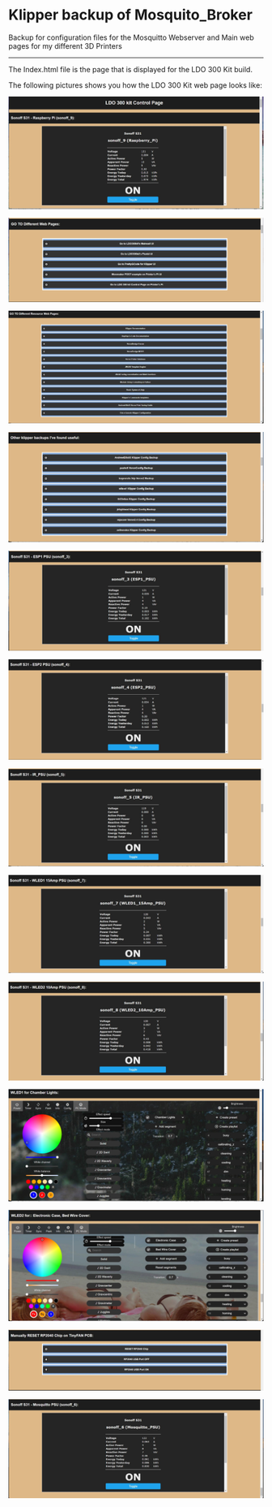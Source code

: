 # Klipper backup of Mosquito_Broker
Backup for configuration files for the Mosquitto Webserver and Main web pages for my different 3D Printers

---

The Index.html file is the page that is displayed for the LDO 300 Kit build.

The following pictures shows you how the LDO 300 Kit web page looks like:

![section 1](images/Section_1.jpg)

![section 2](images/Section_2.jpg)

![section 3](images/Section_3.jpg)

![section 4](images/Section_4.jpg)

![section 5](images/Section_5.jpg)

![section 6](images/Section_6.jpg)

![section 7](images/Section_7.jpg)

![section 8](images/Section_8.jpg)

![section 9](images/Section_9.jpg)

![section 10](images/Section_10.jpg)

![section 11](images/Section_11.jpg)

![section 12](images/Section_12.jpg)

![section 13](images/Section_13.jpg)
